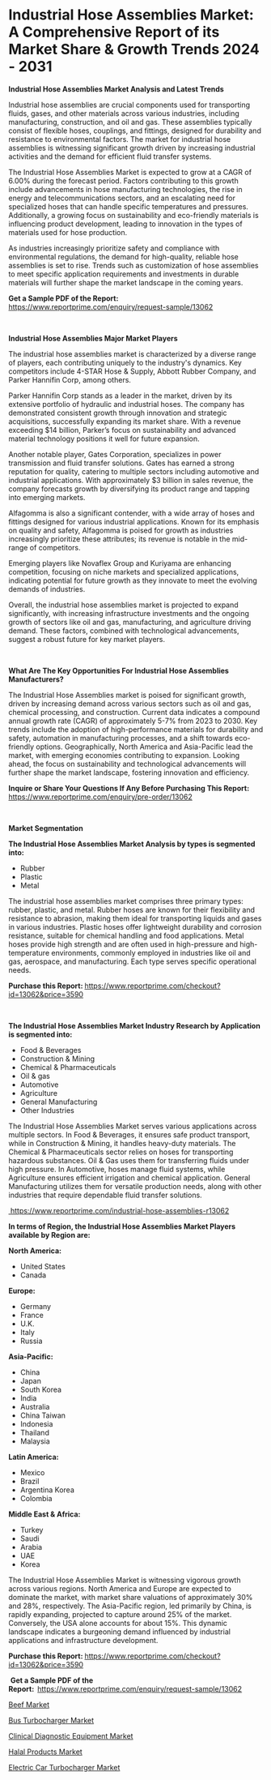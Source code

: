 <p><h1>Industrial Hose Assemblies Market: A Comprehensive Report of its Market Share & Growth Trends 2024 - 2031</h1></p><p><strong>Industrial Hose Assemblies Market Analysis and Latest Trends</strong></p>
<p><p>Industrial hose assemblies are crucial components used for transporting fluids, gases, and other materials across various industries, including manufacturing, construction, and oil and gas. These assemblies typically consist of flexible hoses, couplings, and fittings, designed for durability and resistance to environmental factors. The market for industrial hose assemblies is witnessing significant growth driven by increasing industrial activities and the demand for efficient fluid transfer systems.</p><p>The Industrial Hose Assemblies Market is expected to grow at a CAGR of 6.00% during the forecast period. Factors contributing to this growth include advancements in hose manufacturing technologies, the rise in energy and telecommunications sectors, and an escalating need for specialized hoses that can handle specific temperatures and pressures. Additionally, a growing focus on sustainability and eco-friendly materials is influencing product development, leading to innovation in the types of materials used for hose production.</p><p>As industries increasingly prioritize safety and compliance with environmental regulations, the demand for high-quality, reliable hose assemblies is set to rise. Trends such as customization of hose assemblies to meet specific application requirements and investments in durable materials will further shape the market landscape in the coming years.</p></p>
<p><strong>Get a Sample PDF of the Report:&nbsp;</strong> <a href="https://www.reportprime.com/enquiry/request-sample/13062">https://www.reportprime.com/enquiry/request-sample/13062</a></p>
<p>&nbsp;</p>
<p><strong>Industrial Hose Assemblies Major Market Players</strong></p>
<p><p>The industrial hose assemblies market is characterized by a diverse range of players, each contributing uniquely to the industry's dynamics. Key competitors include 4-STAR Hose & Supply, Abbott Rubber Company, and Parker Hannifin Corp, among others.</p><p>Parker Hannifin Corp stands as a leader in the market, driven by its extensive portfolio of hydraulic and industrial hoses. The company has demonstrated consistent growth through innovation and strategic acquisitions, successfully expanding its market share. With a revenue exceeding $14 billion, Parker’s focus on sustainability and advanced material technology positions it well for future expansion.</p><p>Another notable player, Gates Corporation, specializes in power transmission and fluid transfer solutions. Gates has earned a strong reputation for quality, catering to multiple sectors including automotive and industrial applications. With approximately $3 billion in sales revenue, the company forecasts growth by diversifying its product range and tapping into emerging markets.</p><p>Alfagomma is also a significant contender, with a wide array of hoses and fittings designed for various industrial applications. Known for its emphasis on quality and safety, Alfagomma is poised for growth as industries increasingly prioritize these attributes; its revenue is notable in the mid-range of competitors.</p><p>Emerging players like Novaflex Group and Kuriyama are enhancing competition, focusing on niche markets and specialized applications, indicating potential for future growth as they innovate to meet the evolving demands of industries.</p><p>Overall, the industrial hose assemblies market is projected to expand significantly, with increasing infrastructure investments and the ongoing growth of sectors like oil and gas, manufacturing, and agriculture driving demand. These factors, combined with technological advancements, suggest a robust future for key market players.</p></p>
<p>&nbsp;</p>
<p><strong>What Are The Key Opportunities For Industrial Hose Assemblies Manufacturers?</strong></p>
<p><p>The Industrial Hose Assemblies market is poised for significant growth, driven by increasing demand across various sectors such as oil and gas, chemical processing, and construction. Current data indicates a compound annual growth rate (CAGR) of approximately 5-7% from 2023 to 2030. Key trends include the adoption of high-performance materials for durability and safety, automation in manufacturing processes, and a shift towards eco-friendly options. Geographically, North America and Asia-Pacific lead the market, with emerging economies contributing to expansion. Looking ahead, the focus on sustainability and technological advancements will further shape the market landscape, fostering innovation and efficiency.</p></p>
<p><strong>Inquire or Share Your Questions If Any Before Purchasing This Report:</strong> <a href="https://www.reportprime.com/enquiry/pre-order/13062">https://www.reportprime.com/enquiry/pre-order/13062</a></p>
<p>&nbsp;</p>
<p><strong>Market Segmentation</strong></p>
<p><strong>The Industrial Hose Assemblies Market Analysis by types is segmented into:</strong></p>
<p><ul><li>Rubber</li><li>Plastic</li><li>Metal</li></ul></p>
<p><p>The industrial hose assemblies market comprises three primary types: rubber, plastic, and metal. Rubber hoses are known for their flexibility and resistance to abrasion, making them ideal for transporting liquids and gases in various industries. Plastic hoses offer lightweight durability and corrosion resistance, suitable for chemical handling and food applications. Metal hoses provide high strength and are often used in high-pressure and high-temperature environments, commonly employed in industries like oil and gas, aerospace, and manufacturing. Each type serves specific operational needs.</p></p>
<p><strong>Purchase this Report:&nbsp;</strong><a href="https://www.reportprime.com/checkout?id=13062&price=3590">https://www.reportprime.com/checkout?id=13062&price=3590</a></p>
<p>&nbsp;</p>
<p><strong>The Industrial Hose Assemblies Market Industry Research by Application is segmented into:</strong></p>
<p><ul><li>Food & Beverages</li><li>Construction & Mining</li><li>Chemical & Pharmaceuticals</li><li>Oil & gas</li><li>Automotive</li><li>Agriculture</li><li>General Manufacturing</li><li>Other Industries</li></ul></p>
<p><p>The Industrial Hose Assemblies Market serves various applications across multiple sectors. In Food & Beverages, it ensures safe product transport, while in Construction & Mining, it handles heavy-duty materials. The Chemical & Pharmaceuticals sector relies on hoses for transporting hazardous substances. Oil & Gas uses them for transferring fluids under high pressure. In Automotive, hoses manage fluid systems, while Agriculture ensures efficient irrigation and chemical application. General Manufacturing utilizes them for versatile production needs, along with other industries that require dependable fluid transfer solutions.</p></p>
<p><a href="https://www.reportprime.com/industrial-hose-assemblies-r13062">&nbsp;https://www.reportprime.com/industrial-hose-assemblies-r13062</a></p>
<p><strong>In terms of Region, the Industrial Hose Assemblies Market Players available by Region are:</strong></p>
<p>
    <p> <strong> North America: </strong>
        <ul>
            <li>United States</li>
            <li>Canada</li>
        </ul>
        </p> 
    <p> <strong> Europe: </strong>
        <ul>
            <li>Germany</li>
            <li>France</li>
            <li>U.K.</li>
            <li>Italy</li>
            <li>Russia</li>
        </ul>
        </p> 
    <p> <strong> Asia-Pacific: </strong>
        <ul>
            <li>China</li>
            <li>Japan</li>
            <li>South Korea</li>
            <li>India</li>
            <li>Australia</li>
            <li>China Taiwan</li>
            <li>Indonesia</li>
            <li>Thailand</li>
            <li>Malaysia</li>
        </ul>
        </p> 
    <p> <strong> Latin America: </strong>
        <ul>
            <li>Mexico</li>
            <li>Brazil</li>
            <li>Argentina Korea</li>
            <li>Colombia</li>
        </ul>
        </p> 
    <p> <strong> Middle East & Africa: </strong>
        <ul>
            <li>Turkey</li>
            <li>Saudi</li>
            <li>Arabia</li>
            <li>UAE</li>
            <li>Korea</li>
        </ul>
    </p>
    </p>
<p><p>The Industrial Hose Assemblies Market is witnessing vigorous growth across various regions. North America and Europe are expected to dominate the market, with market share valuations of approximately 30% and 28%, respectively. The Asia-Pacific region, led primarily by China, is rapidly expanding, projected to capture around 25% of the market. Conversely, the USA alone accounts for about 15%. This dynamic landscape indicates a burgeoning demand influenced by industrial applications and infrastructure development.</p></p>
<p><strong>Purchase this Report: </strong><a href="https://www.reportprime.com/checkout?id=13062&price=3590">https://www.reportprime.com/checkout?id=13062&price=3590</a></p>
<p>&nbsp;<strong>Get a Sample PDF of the Report:&nbsp;&nbsp;</strong><a href="https://www.reportprime.com/enquiry/request-sample/13062">https://www.reportprime.com/enquiry/request-sample/13062</a></p>
<p><strong></strong></p>
<p><p><a href="https://medium.com/@charityrice1939/emerging-opportunities-and-challenges-in-the-global-beef-market-2024-2031-86cb2f939a65">Beef Market</a></p><p><a href="https://www.linkedin.com/pulse/bus-turbocharger-industry-analysis-report-its-market-size-wbtqe?trackingId=YIfKhIb2ShaNppg7bp7Ecw%3D%3D">Bus Turbocharger Market</a></p><p><a href="https://issuu.com/reportprime-2/docs/clinical-diagnostic-equipment-marke_7253817096d4a4">Clinical Diagnostic Equipment Market</a></p><p><a href="https://medium.com/@charityrice1939/future-of-halal-products-market-global-market-forecast-and-market-trends-2024-2031-82b1e24e192f">Halal Products Market</a></p><p><a href="https://www.linkedin.com/pulse/global-electric-car-turbocharger-industry-research-report-ixyee?trackingId=M%2FlA2E1aSjSDv1hSTn4HLg%3D%3D">Electric Car Turbocharger Market</a></p></p>